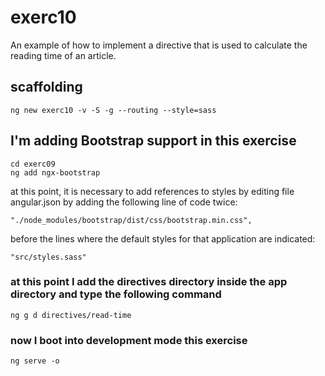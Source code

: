 # exerc10

An example of how to implement a directive that is used to calculate the reading time of an article.

## scaffolding

```shell
ng new exerc10 -v -S -g --routing --style=sass
```

## I'm adding Bootstrap support in this exercise

```shell
cd exerc09
ng add ngx-bootstrap
```

at this point, it is necessary to add references to styles by editing file angular.json by adding the following line of code twice:

```text
"./node_modules/bootstrap/dist/css/bootstrap.min.css",
```

before the lines where the default styles for that application are indicated:

```text
"src/styles.sass"
```

### at this point I add the directives directory inside the app directory and type the following command

```shell
ng g d directives/read-time
```

### now I boot into development mode this exercise

```shell
ng serve -o
```
